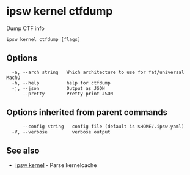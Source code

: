 # ipsw kernel ctfdump

Dump CTF info

```
ipsw kernel ctfdump [flags]
```

## Options

```
  -a, --arch string   Which architecture to use for fat/universal MachO
  -h, --help          help for ctfdump
  -j, --json          Output as JSON
      --pretty        Pretty print JSON
```

## Options inherited from parent commands

```
      --config string   config file (default is $HOME/.ipsw.yaml)
  -V, --verbose         verbose output
```

## See also

* [ipsw kernel](/cmd/ipsw_kernel/)	 - Parse kernelcache

